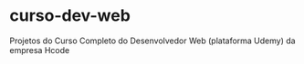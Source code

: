 # curso-dev-web
Projetos do Curso Completo do Desenvolvedor Web (plataforma Udemy) da empresa Hcode
